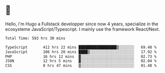 # 👋 

Hello, i'm Hugo a Fullstack developper since now 4 years, specialize in the ecosysteme JavaScript/Typescript. I mainly use the framework React/Next.

<!--START_SECTION:waka-->

```txt
Total Time: 593 hrs 30 mins

TypeScript       412 hrs 22 mins █████████████████▒░░░░░░░   69.48 %
JavaScript       106 hrs 20 mins ████▒░░░░░░░░░░░░░░░░░░░░   17.92 %
PHP              16 hrs 12 mins  ▓░░░░░░░░░░░░░░░░░░░░░░░░   02.73 %
JSON             12 hrs 5 mins   ▓░░░░░░░░░░░░░░░░░░░░░░░░   02.04 %
CSS              8 hrs 47 mins   ▒░░░░░░░░░░░░░░░░░░░░░░░░   01.48 %
```

<!--END_SECTION:waka-->
